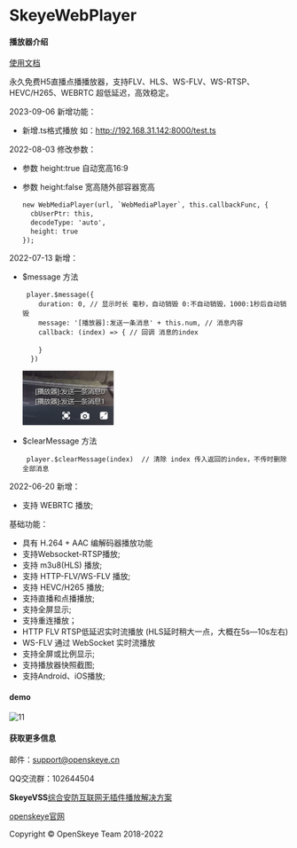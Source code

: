 # SkeyeWebPlayer
#### 播放器介绍

[使用文档](https://openskeye.blog.csdn.net/article/details/124581886)

永久免费H5直播点播播放器，支持FLV、HLS、WS-FLV、WS-RTSP、HEVC/H265、WEBRTC 超低延迟，高效稳定。

2023-09-06 新增功能：
  * 新增.ts格式播放 如：http://192.168.31.142:8000/test.ts


2022-08-03 修改参数：
  * 参数 height:true 自动宽高16:9
  * 参数 height:false 宽高随外部容器宽高
    
        new WebMediaPlayer(url, `WebMediaPlayer`, this.callbackFunc, {
          cbUserPtr: this,
          decodeType: 'auto',
          height: true
        });
    

2022-07-13 新增：
 * $message 方法
 
        player.$message({
           duration: 0, // 显示时长 毫秒，自动销毁 0:不自动销毁，1000:1秒后自动销毁
           message: '[播放器]:发送一条消息' + this.num, // 消息内容
           callback: (index) => { // 回调 消息的index
    
           }
         })
         
     ![11](./images/20220713235039.png)
         
 * $clearMessage 方法
 
        player.$clearMessage(index)  // 清除 index 传入返回的index，不传时删除全部消息
        
 

2022-06-20 新增：
 * 支持 WEBRTC 播放;

基础功能：
 * 具有 H.264 + AAC 编解码器播放功能
 * 支持Websocket-RTSP播放;
 * 支持 m3u8(HLS) 播放;
 * 支持 HTTP-FLV/WS-FLV 播放;
 * 支持 HEVC/H265 播放;
 * 支持直播和点播播放;
 * 支持全屏显示;
 * 支持重连播放；
 * HTTP FLV RTSP低延迟实时流播放 (HLS延时稍大一点，大概在5s—10s左右)
 * WS-FLV 通过 WebSocket 实时流播放
 * 支持全屏或比例显示;
 * 支持播放器快照截图;
 * 支持Android、iOS播放;

#### demo

![11](https://img-blog.csdnimg.cn/65c5ea42647e48c098658dbff1b1e603.gif)

#### 获取更多信息

邮件：[support@openskeye.cn](mailto:support@openskeye.cn) 


QQ交流群：102644504

**SkeyeVSS**[综合安防互联网无插件播放解决方案](http://www.openskeye.cn/web/product/vss?id=c24a0a06-6d38-45a5-8623-a1fa3f406ab1)

[openskeye官网](http://www.openskeye.cn)

Copyright &copy; OpenSkeye Team 2018-2022


